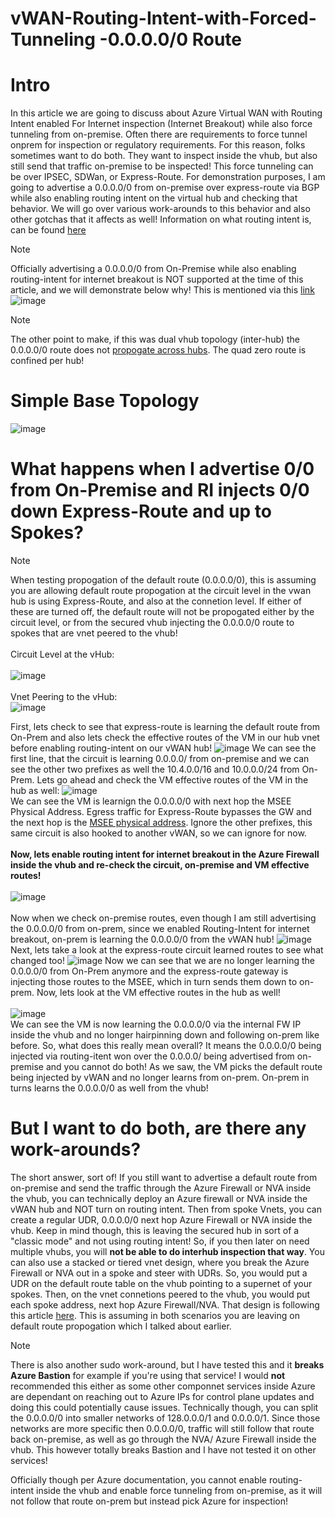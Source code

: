 # vWAN-Routing-Intent-with-Forced-Tunneling -0.0.0.0/0 Route


# Intro
In this article we are going to discuss about Azure Virtual WAN with Routing Intent enabled For Internet inspection (Internet Breakout) while also force tunneling from on-premise. Often there are requirements to force tunnel onprem for inspection or regulatory requirements. For this reason, folks sometimes want to do both. They want to inspect inside the vhub, but also still send that traffic on-premise to be inspected! This force tunneling can be over IPSEC, SDWan, or Express-Route. For demonstration purposes, I am going to advertise a 0.0.0.0/0 from on-premise over express-route via BGP while also enabling routing intent on the virtual hub and checking that behavior. We will go over various work-arounds to this behavior and also other gotchas that it affects as well! Information on what routing intent is, can be found [here](https://learn.microsoft.com/en-us/azure/virtual-wan/how-to-routing-policies)

> [!NOTE]
> Officially advertising a 0.0.0.0/0 from On-Premise while also enabling routing-intent for internet breakout is NOT supported at the time of this article, and we will demonstrate below why! This is mentioned via this [link](https://learn.microsoft.com/en-us/azure/firewall/forced-tunneling)
> ![image](https://github.com/user-attachments/assets/8d1be4b9-3d90-4524-9987-f0e4d135c011)

> [!NOTE]
> The other point to make, if this was dual vhub topology (inter-hub) the 0.0.0.0/0 route does not [propogate across hubs](https://learn.microsoft.com/en-us/azure/virtual-wan/about-virtual-hub-routing#considerations). The quad zero route is confined per hub!

# Simple Base Topology
![image](https://github.com/user-attachments/assets/4cb363ae-a85a-499a-8ad7-46405b435035)

# What happens when I advertise 0/0 from On-Premise and RI injects 0/0 down Express-Route and up to Spokes?

> [!NOTE]
> When testing propogation of the default route (0.0.0.0/0), this is assuming you are allowing default route propogation at the circuit level in the vwan hub is using Express-Route, and also at the connetion level. If either of these are turned off, the default route will not be propogated either by the circuit level, or from the secured vhub injecting the 0.0.0.0/0 route to spokes that are vnet peered to the vhub!
> <br>
> <br>
Circuit Level at the vHub:
> <br>
> <br>
> ![image](https://github.com/user-attachments/assets/233ad03d-3ac5-4550-9026-d038da26c2e6)
> <br>
> <br>
Vnet Peering to the vHub:
> <br>
> ![image](https://github.com/user-attachments/assets/7c093b4e-5d5a-45be-bd0c-1c5b7df7eed1)

First, lets check to see that express-route is learning the default route from On-Prem and also lets check the effective routes of the VM in our hub vnet before enabling routing-intent on our vWAN hub!
![image](https://github.com/user-attachments/assets/33ab8e4e-3549-429f-839e-97ae6cc57bba)
We can see the first line, that the circuit is learning 0.0.0.0/ from on-premise and we can see the other two prefixes as well the 10.4.0.0/16 and 10.0.0.0/24 from On-Prem. Lets go ahead and check the VM effective routes of the VM in the hub as well:
![image](https://github.com/user-attachments/assets/0b45cb4d-ab1d-44cb-a7f7-954027aaa9f4)
<br>
We can see the VM is learnign the 0.0.0.0/0 with next hop the MSEE Physical Address. Egress traffic for Express-Route bypasses the GW and the next hop is the [MSEE physical address](https://github.com/adtork/ExpressRoute--What-is-this-IP-/blob/main/README.md).
Ignore the other prefixes, this same circuit is also hooked to another vWAN, so we can ignore for now.
<br>
<br>
**Now, lets enable routing intent for internet breakout in the Azure Firewall inside the vhub and re-check the circuit, on-premise and VM effective routes!**
<br>
<br>
![image](https://github.com/user-attachments/assets/7b3bb4b5-8d5b-43c7-a634-8b68e0b44ad2)
<br>
<br>
Now when we check on-premise routes, even though I am still advertising the 0.0.0.0/0 from on-prem, since we enabled Routing-Intent for internet breakout, on-prem is learning the 0.0.0.0/0 from the vWAN hub!
![image](https://github.com/user-attachments/assets/0c28d053-54e2-478f-91b7-630c4896cfef)
Next, lets take a look at the express-route circuit learned routes to see what changed too!
![image](https://github.com/user-attachments/assets/c5f18bb0-64a0-49bb-9fe8-e6907b8d1693)
Now we can see that we are no longer learning the 0.0.0.0/0 from On-Prem anymore and the express-route gateway is injecting those routes to the MSEE, which in turn sends them down to on-prem. Now, lets look at the VM effective routes in the hub as well!
<br>
<br>
![image](https://github.com/user-attachments/assets/0adda907-25b6-47e5-920a-4679f7256078)
<br>
We can see the VM is now learning the 0.0.0.0/0 via the internal FW IP inside the vhub and no longer hairpinning down and following on-prem like before. So, what does this really mean overall? It means the 0.0.0.0/0 being injected via routing-itent won over the 0.0.0.0/ being advertised from on-premise and you cannot do both! As we saw, the VM picks the default route being injected by vWAN and no longer learns from on-prem. On-prem in turns learns the 0.0.0.0/0 as well from the vhub! 

# But I want to do both, are there any work-arounds? 
The short answer, sort of! If you still want to advertise a default route from on-premise and send the traffic through the Azure Firewall or NVA inside the vhub, you can technically deploy an Azure firewall or NVA inside the vWAN hub and NOT turn on routing intent. Then from spoke Vnets, you can create a regular UDR, 0.0.0.0/0 next hop Azure Firewall or NVA inside the vhub. Keep in mind though, this is leaving the secured hub in sort of a "classic mode" and not using routing intent! So, if you then later on need multiple vhubs, you will **not be able to do interhub inspection that way**. You can also use a stacked or tiered vnet design, where you break the Azure Firewall or NVA out in a spoke and steer with UDRs. So, you would put a UDR on the default route table on the vhub pointing to a supernet of your spokes. Then, on the vnet connetions peered to the vhub, you would put each spoke address, next hop Azure Firewall/NVA. That design is following this article [here](https://learn.microsoft.com/en-us/azure/virtual-wan/scenario-route-through-nva). This is assuming in both scenarios you are leaving on default route propogation which I talked about earlier.

> [!NOTE]
There is also another sudo work-around, but I have tested this and it **breaks Azure Bastion** for example if you're using that service! I would **not** recommended this either as some other componnet services inside Azure are dependant on reaching out to Azure IPs for control plane updates and doing this could potentially cause issues. Technically though, you can split the 0.0.0.0/0 into smaller networks of 128.0.0.0/1 and 0.0.0.0/1. Since those networks are more specific then 0.0.0.0/0, traffic will still follow that route back on-premise, as well as go through the NVA/ Azure Firewall inside the vhub. This however totally breaks Bastion and I have not tested it on other services! 

Officially though per Azure documentation, you cannot enable routing-intent inside the vhub and enable force tunneling from on-premise, as it will not follow that route on-prem but instead pick Azure for inspection! 




